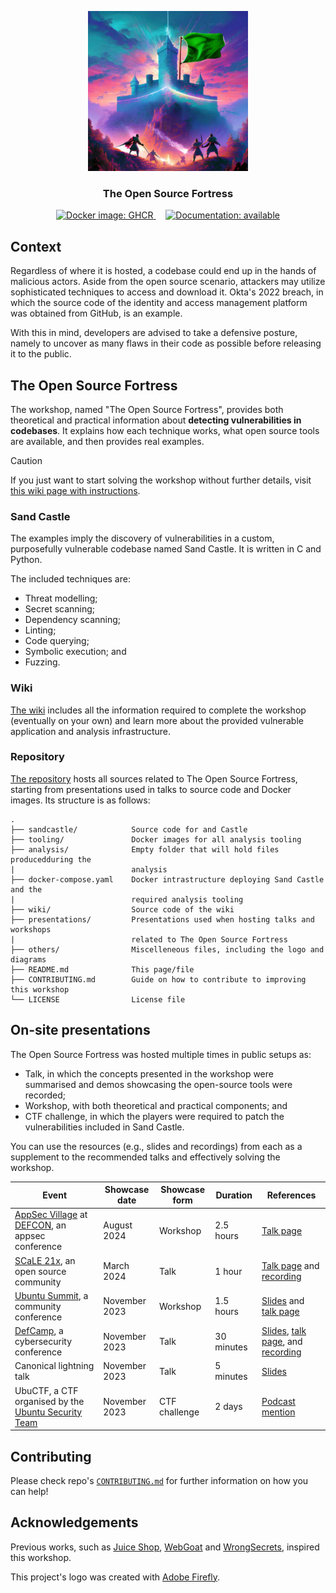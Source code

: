 <!-- Keep this content syced with wiki/docs/index.mdx. -->

<p align="center">
    <img src="others/logo.png" height="256" alt="The Open Source Fortress logo"/>
</p>
<h3 align="center">The Open Source Fortress</h3>
<p align="center" float="left">
    <a href="https://github.com/iosifache/ossfortress/packages">
      <img src="https://img.shields.io/badge/Docker_images-GHCR-blue?logo=docker" height="17" alt="Docker image: GHCR"/>
    </a>
    &nbsp; &nbsp;
    <a href="https://ossfortress.io/">
      <img src="https://img.shields.io/badge/Documentation-available-green?logo=docusaurus" height="17" alt="Documentation: available"/>
    </a>
</p>

## Context

Regardless of where it is hosted, a codebase could end up in the hands of malicious actors. Aside from the open source scenario, attackers may utilize sophisticated techniques to access and download it. Okta's 2022 breach, in which the source code of the identity and access management platform was obtained from GitHub, is an example.

With this in mind, developers are advised to take a defensive posture, namely to uncover as many flaws in their code as possible before releasing it to the public.

## The Open Source Fortress

The workshop, named "The Open Source Fortress", provides both theoretical and practical information about **detecting vulnerabilities in codebases**. It explains how each technique works, what open source tools are available, and then provides real examples.

> [!CAUTION]
> If you just want to start solving the workshop without further details, visit [this wiki page with instructions](https://ossfortress.io/guide).

### Sand Castle

The examples imply the discovery of vulnerabilities in a custom, purposefully vulnerable codebase named Sand Castle. It is written in C and Python.

The included techniques are:
- Threat modelling;
- Secret scanning;
- Dependency scanning;
- Linting;
- Code querying;
- Symbolic execution; and
- Fuzzing.

### Wiki

[The wiki](https://ossfortress.io/) includes all the information required to complete the workshop (eventually on your own) and learn more about the provided vulnerable application and analysis infrastructure.

### Repository

[The repository](https://github.com/iosifache/ossfortress) hosts all sources related to The Open Source Fortress, starting from presentations used in talks to source code and Docker images. Its structure is as follows:

```
.
├── sandcastle/            Source code for and Castle
├── tooling/               Docker images for all analysis tooling
├── analysis/              Empty folder that will hold files producedduring the
|                          analysis
├── docker-compose.yaml    Docker intrastructure deploying Sand Castle and the
|                          required analysis tooling
├── wiki/                  Source code of the wiki
├── presentations/         Presentations used when hosting talks and workshops
|                          related to The Open Source Fortress
├── others/                Miscelleneous files, including the logo and diagrams
├── README.md              This page/file
├── CONTRIBUTING.md        Guide on how to contribute to improving this workshop
└── LICENSE                License file
```

## On-site presentations

The Open Source Fortress was hosted multiple times in public setups as:

- Talk, in which the concepts presented in the workshop were summarised and demos showcasing the open-source tools were recorded;
- Workshop, with both theoretical and practical components; and
- CTF challenge, in which the players were required to patch the vulnerabilities included in Sand Castle.

You can use the resources (e.g., slides and recordings) from each as a supplement to the recommended talks and effectively solving the workshop.

| Event                                                                                                 | Showcase date | Showcase form | Duration   | References                                                                                                                                                                                |
| ----------------------------------------------------------------------------------------------------- | ------------- | ------------- | ---------- | ----------------------------------------------------------------------------------------------------------------------------------------------------------------------------------------- |
| [AppSec Village](https://www.appsecvillage.com) at [DEFCON](https://defcon.org), an appsec conference | August 2024   | Workshop      | 2.5 hours  | [Talk page](https://www.appsecvillage.com/events/dc-2024/the-open-source-fortress-finding-vulnerabilities-in-your-codebase-using-open-source-tools-677630)                                |
| [SCaLE 21x](https://www.socallinuxexpo.org/scale/21x), an open source community                       | March 2024    | Talk          | 1 hour     | [Talk page](https://www.socallinuxexpo.org/scale/21x/presentations/open-source-fortress) and [recording](https://www.youtube.com/watch?v=7egfj6voGcI)                                     |
| [Ubuntu Summit](https://events.canonical.com/event/31), a community conference                        | November 2023 | Workshop      | 1.5 hours  | [Slides](https://raw.githubusercontent.com/iosifache/ossfortress/main/presentations/ubuntu-summit-23/export.pdf) and [talk page](https://events.canonical.com/event/31/contributions/219) |
| [DefCamp](https://def.camp/speaker), a cybersecurity conference                                       | November 2023 | Talk          | 30 minutes | [Slides](https://ossfortress.io/defcamp), [talk page](https://def.camp/speaker/george-andrei-iosif-2), and [recording](https://www.youtube.com/watch?v=EqWcojnXrCE)                       |
| Canonical lightning talk                                                                              | November 2023 | Talk          | 5 minutes  | [Slides](https://raw.githubusercontent.com/iosifache/ossfortress/main/presentations/lightning-talk-23/export.pdf)                                                                         |
| UbuCTF, a CTF organised by the [Ubuntu Security Team](https://wiki.ubuntu.com/SecurityTeam)           | November 2023 | CTF challenge | 2 days     | [Podcast mention](https://ubuntusecuritypodcast.org/episode-213/)                                                                                                                         |

## Contributing

Please check repo's [`CONTRIBUTING.md`](https://github.com/iosifache/ossfortress/blob/main/CONTRIBUTING.md) for further information on how you can help!

## Acknowledgements

Previous works, such as [Juice Shop](https://owasp.org/www-project-juice-shop), [WebGoat](https://github.com/WebGoat/WebGoat) and [WrongSecrets](https://owasp.org/www-project-juice-shop), inspired this workshop.

This project's logo was created with [Adobe Firefly](https://firefly.adobe.com).
